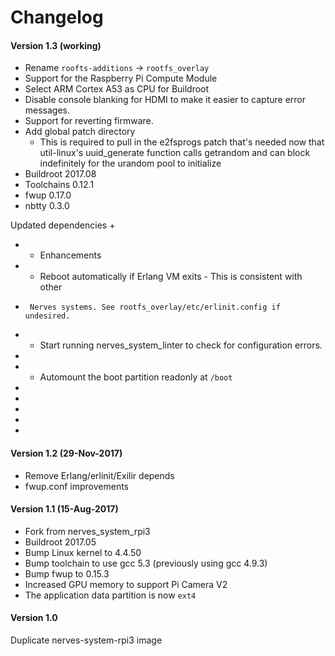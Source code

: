 # Changelog

#### Version 1.3 (working)
* Rename `roofts-additions` -> `rootfs_overlay`
* Support for the Raspberry Pi Compute Module
* Select ARM Cortex A53 as CPU for Buildroot
* Disable console blanking for HDMI to make it easier to capture error messages.
* Support for reverting firmware.
* Add global patch directory
    - This is required to pull in the e2fsprogs patch that's needed now that
      util-linux's uuid_generate function calls getrandom and can block
      indefinitely for the urandom pool to initialize
* Buildroot 2017.08
* Toolchains 0.12.1
* fwup 0.17.0
* nbtty 0.3.0


 Updated dependencies
 +
 +  * Enhancements
 +    * Reboot automatically if Erlang VM exits - This is consistent with other
 +      Nerves systems. See rootfs_overlay/etc/erlinit.config if undesired.
 +    * Start running nerves_system_linter to check for configuration errors.
 +
 +    * Automount the boot partition readonly at `/boot`
 +
 +
 +
 +
 +

#### Version 1.2 (29-Nov-2017)
* Remove Erlang/erlinit/Exilir depends
* fwup.conf improvements

#### Version 1.1 (15-Aug-2017)
* Fork from nerves_system_rpi3
* Buildroot 2017.05
* Bump Linux kernel to 4.4.50
* Bump toolchain to use gcc 5.3 (previously using gcc 4.9.3)
* Bump fwup to 0.15.3
* Increased GPU memory to support Pi Camera V2
* The application data partition is now `ext4`

#### Version 1.0
Duplicate nerves-system-rpi3 image
